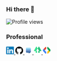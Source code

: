 ### Hi there 👋

![Profile views](https://gpvc.arturio.dev/handsomecoder)

### Professional

<a href="https://www.linkedin.com/in/handsomecoder">
    <img src="assets/icons/linkedin.svg" alt="LinkedIn" width="21px"/>
</a>

<a href="https://github.com/HandsomeCoder">
    <img src="assets/icons/github.svg" alt="GitHub" width="21px"/>
</a>

<a href="https://stackexchange.com/users/8561300/handsomecoder?tab=accounts">
    <img src="assets/icons/stackexchange.svg" alt="Stack Exchange" width="21px"/>
</a>

<a href="https://linktr.ee/handsomecoder">
    <img src="assets/icons/linktree.svg" alt="LinkTree" width="21px"/>
</a>

<a href="https://g.dev/hm_shah">
    <img src="assets/icons/gdg.svg" alt="Google Developer" width="21px" height="21px"/>
</a>
